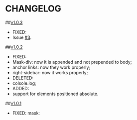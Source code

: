 CHANGELOG
============

##[v1.0.3](https://github.com/dcdeiv/simple-sidebar/releases/tag/v1.0.3)
* FIXED:
 * Issue [#3](https://github.com/dcdeiv/simple-sidebar/issues/3).

##[v1.0.2](https://github.com/dcdeiv/simple-sidebar/releases/tag/v1.0.2)
* FIXED:
 * Mask-div: now it is appended and not prepended to body;
 * anchor links: now they work properly;
 * right-sidebar: now it works properly;
* DELETED:
 * colsole.log;
* ADDED:
 * support for elements positioned absolute.

##[v1.0.1](https://github.com/dcdeiv/simple-sidebar/releases/tag/v1.0.1)
* FIXED: mask:
